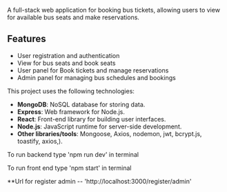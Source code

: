 
A full-stack web application for booking bus tickets, allowing users to view for available bus seats and make reservations.

## Features

- User registration and authentication
- View for bus seats and book seats
- User panel for Book tickets and manage reservations
- Admin panel for managing bus schedules and bookings


This project uses the following technologies:

- **MongoDB**: NoSQL database for storing data.
- **Express**: Web framework for Node.js.
- **React**: Front-end library for building user interfaces.
- **Node.js**: JavaScript runtime for server-side development.
- **Other libraries/tools**: Mongoose, Axios, nodemon, jwt, bcrypt.js, toastify, axios,).

To run backend type 'npm run dev' in terminal

To run front end type 'npm start' in terminal

**Url for register admin -- 'http://localhost:3000/register/admin'
